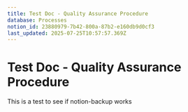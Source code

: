 ```yaml
---
title: Test Doc - Quality Assurance Procedure
database: Processes
notion_id: 23880979-7b42-800a-87b2-e160db9d0cf3
last_updated: 2025-07-25T10:57:57.369Z
---
```


# Test Doc - Quality Assurance Procedure


This is a test to see if notion-backup works

